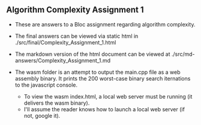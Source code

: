 Algorithm Complexity Assignment 1
--

- These are answers to a Bloc assignment regarding algorithm complexity. 

- The final answers can be viewed via static html in ./src/final/Complexity_Assignment_1.html

- The markdown version of the html document can be viewed at ./src/md-answers/Complexity_Assignment_1.md

- The wasm folder is an attempt to output the main.cpp file as a web assembly binary. It prints the 200 worst-case binary search iternations to the javascript console. 

    - To view the wasm index.html, a local web server must be running (it delivers the wasm binary). 
    - I'll assume the reader knows how to launch a local web server (if not, google it).